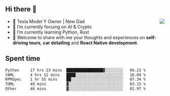 ## Hi there 👋
<img align="right" src="https://github-readme-stats.vercel.app/api?username=ljunb&show_icons=true&icon_color=CE1D2D&text_color=718096&bg_color=00000000&hide_title=true&hide_border=true" />

- 🚗 Tesla Model Y Owner | New Dad
- 🔭 I’m currently focuing on AI & Crypto
- 🌱 I’m currently learning Python, Rust
- 💬 Welcome to share with me your thoughts and experiences on **self-driving tours**, **car detailing** and **React Native development**.




## Spent time
<!--START_SECTION:waka-->

```txt
Python     17 hrs 23 mins  ████████████████▓░░░░░░░░   66.23 %
YAML       4 hrs 12 mins   ████░░░░░░░░░░░░░░░░░░░░░   16.04 %
RPMSpec    1 hr 55 mins    ██░░░░░░░░░░░░░░░░░░░░░░░   07.34 %
TOML       49 mins         ▓░░░░░░░░░░░░░░░░░░░░░░░░   03.15 %
Other      46 mins         ▓░░░░░░░░░░░░░░░░░░░░░░░░   02.97 %
```

<!--END_SECTION:waka-->
